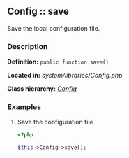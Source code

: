 
Config :: save
-------------------------------------------

Save the local configuration file.


### Description ###

**Definition:** `public function save()`

**Located in:** *system/libraries/Config.php*

**Class hierarchy:** *[Config](../Config.md)*


### Examples ###

1. Save the configuration file

	```php
	<?php

	$this->Config->save();